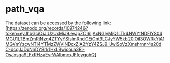 # path_vqa
The dataset can be accessed by the following link:
[https://zenodo.org/records/10974246?token=eyJhbGciOiJIUzUxMiJ9.eyJpZCI6IjAxNGIyMjQ1LTk4NWYtNDFlYS04MGU1LTBmZmRjNzg4ZTYyYSIsImRhdGEiOnt9LCJyYW5kb20iOiI3OWRkYjA1MGVmYzcwNTI4YTMzZWViNDcxZjA2YzY4ZSJ9.iJwlSoVzXmshrnnr4s20dC-dcgJJDuNnDY8rk1HxLBwicoua3Ri-OsJosga9LFxRHzaEvrWAlbmcxJFfeygohQ]

